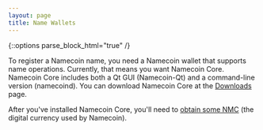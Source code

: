 ```yaml
---
layout: page
title: Name Wallets
---
```


{::options parse_block_html="true" /}

To register a Namecoin name, you need a Namecoin wallet that supports name operations.  Currently, that means you want Namecoin Core.  Namecoin Core includes both a Qt GUI (Namecoin-Qt) and a command-line version (namecoind).  You can download Namecoin Core at the [Downloads]({{site.baseurl}}download) page.

After you've installed Namecoin Core, you'll need to [obtain some NMC]({{site.baseurl}}get-started/get-namecoins) (the digital currency used by Namecoin).
